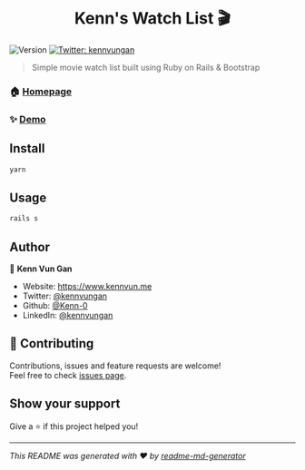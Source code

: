 <h1 align="center">Kenn's Watch List 🎬</h1>
<p>
  <img alt="Version" src="https://img.shields.io/badge/version-0.1.0-blue.svg?cacheSeconds=2592000" />
  <a href="https://twitter.com/kennvungan" target="_blank">
    <img alt="Twitter: kennvungan" src="https://img.shields.io/twitter/follow/kennvungan.svg?style=social" />
  </a>
</p>

> Simple movie watch list built using Ruby on Rails & Bootstrap

### 🏠 [Homepage](https://github.com/Kenn-0/watch-list)

### ✨ [Demo](https://kenns-watchlist.herokuapp.com/)

## Install

```sh
yarn
```

## Usage

```sh
rails s
```

## Author

👤 **Kenn Vun Gan**

* Website: https://www.kennvun.me
* Twitter: [@kennvungan](https://twitter.com/kennvungan)
* Github: [@Kenn-0](https://github.com/Kenn-0)
* LinkedIn: [@kennvungan](https://linkedin.com/in/kennvungan)

## 🤝 Contributing

Contributions, issues and feature requests are welcome!<br />Feel free to check [issues page](https://github.com/Kenn-0/watch-list/issues). 

## Show your support

Give a ⭐️ if this project helped you!

***
_This README was generated with ❤️ by [readme-md-generator](https://github.com/kefranabg/readme-md-generator)_
